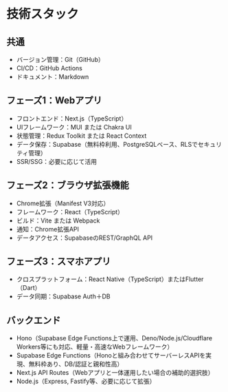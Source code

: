 # 技術スタック

## 共通
- バージョン管理：Git（GitHub）
- CI/CD：GitHub Actions
- ドキュメント：Markdown

## フェーズ1：Webアプリ
- フロントエンド：Next.js（TypeScript）
- UIフレームワーク：MUI または Chakra UI
- 状態管理：Redux Toolkit または React Context
- データ保存：Supabase（無料枠利用、PostgreSQLベース、RLSでセキュリティ管理）
- SSR/SSG：必要に応じて活用

## フェーズ2：ブラウザ拡張機能
- Chrome拡張（Manifest V3対応）
- フレームワーク：React（TypeScript）
- ビルド：Vite または Webpack
- 通知：Chrome拡張API
- データアクセス：SupabaseのREST/GraphQL API

## フェーズ3：スマホアプリ
- クロスプラットフォーム：React Native（TypeScript）またはFlutter（Dart）
- データ同期：Supabase Auth＋DB

## バックエンド
- Hono（Supabase Edge Functions上で運用、Deno/Node.js/Cloudflare Workers等にも対応、軽量・高速なWebフレームワーク）
- Supabase Edge Functions（Honoと組み合わせてサーバーレスAPIを実現、無料枠あり、DB/認証と親和性高）
- Next.js API Routes（Webアプリと一体運用したい場合の補助的選択肢）
- Node.js（Express, Fastify等、必要に応じて拡張）
